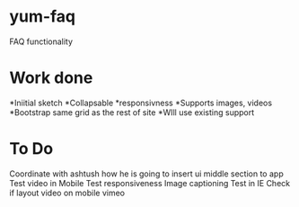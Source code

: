 # yum-faq
FAQ functionality

# Work done
*Iniitial sketch
*Collapsable
*responsivness 
*Supports images, videos 
*Bootstrap same grid as the rest of site
*WIll use existing support


# To Do
 Coordinate with ashtush how he is going to insert ui middle section to app
Test video in Mobile
Test responsiveness
Image captioning 
Test in IE
Check if layout video on mobile vimeo



